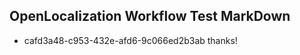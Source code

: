 ## OpenLocalization Workflow Test MarkDown
* cafd3a48-c953-432e-afd6-9c066ed2b3ab 
thanks!<!--HONumber=Feb16_HO4-->
